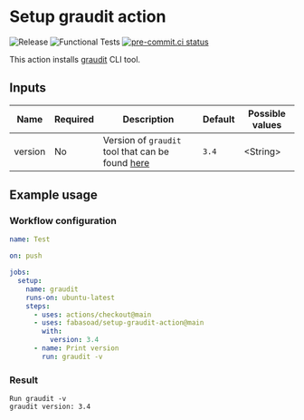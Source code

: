 # Setup graudit action

![Release](https://img.shields.io/github/v/release/fabasoad/setup-graudit-action?include_prereleases)
![Functional Tests](https://github.com/fabasoad/setup-graudit-action/workflows/Functional%20Tests/badge.svg)
[![pre-commit.ci status](https://results.pre-commit.ci/badge/github/fabasoad/setup-graudit-action/main.svg)](https://results.pre-commit.ci/latest/github/fabasoad/setup-graudit-action/main)

This action installs [graudit](https://github.com/wireghoul/graudit) CLI tool.

## Inputs

<!-- markdownlint-disable MD013 -->
| Name    | Required | Description                                                                                       | Default | Possible values |
|---------|----------|---------------------------------------------------------------------------------------------------|---------|-----------------|
| version | No       | Version of `graudit` tool that can be found [here](https://github.com/wireghoul/graudit/releases) | `3.4`   | &lt;String&gt;  |
<!-- markdownlint-enable MD013 -->

## Example usage

### Workflow configuration

```yaml
name: Test

on: push

jobs:
  setup:
    name: graudit
    runs-on: ubuntu-latest
    steps:
      - uses: actions/checkout@main
      - uses: fabasoad/setup-graudit-action@main
        with:
          version: 3.4
      - name: Print version
        run: graudit -v
```

### Result

```shell
Run graudit -v
graudit version: 3.4
```
